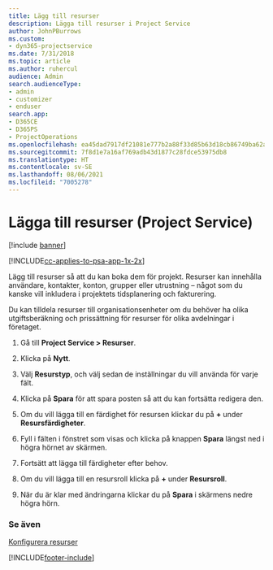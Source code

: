 ```yaml
---
title: Lägg till resurser
description: Lägga till resurser i Project Service
author: JohnPBurrows
ms.custom:
- dyn365-projectservice
ms.date: 7/31/2018
ms.topic: article
ms.author: ruhercul
audience: Admin
search.audienceType:
- admin
- customizer
- enduser
search.app:
- D365CE
- D365PS
- ProjectOperations
ms.openlocfilehash: ea45dad7917df21081e777b2a88f33d85b63d18cb86749ba62a24dfdf48bd939
ms.sourcegitcommit: 7f8d1e7a16af769adb43d1877c28fdce53975db8
ms.translationtype: HT
ms.contentlocale: sv-SE
ms.lasthandoff: 08/06/2021
ms.locfileid: "7005278"
---
```

# <a name="add-resources-project-service"></a>Lägga till resurser (Project Service)

[!include [banner](../includes/psa-now-project-operations.md)]

[!INCLUDE[cc-applies-to-psa-app-1x-2x](../includes/cc-applies-to-psa-app-1x-2x.md)]

Lägg till resurser så att du kan boka dem för projekt. Resurser kan innehålla användare, kontakter, konton, grupper eller utrustning – något som du kanske vill inkludera i projektets tidsplanering och fakturering.  
  
Du kan tilldela resurser till organisationsenheter om du behöver ha olika utgiftsberäkning och prissättning för resurser för olika avdelningar i företaget.  
  
1.  Gå till **Project Service > Resurser**.  
  
2.  Klicka på **Nytt**.  
  
3.  Välj **Resurstyp**, och välj sedan de inställningar du vill använda för varje fält.  
  
4.  Klicka på **Spara** för att spara posten så att du kan fortsätta redigera den.  
  
5.  Om du vill lägga till en färdighet för resursen klickar du på **+** under **Resursfärdigheter**.  
  
6.  Fyll i fälten i fönstret som visas och klicka på knappen **Spara** längst ned i högra hörnet av skärmen.  
  
7.  Fortsätt att lägga till färdigheter efter behov.  
  
8.  Om du vill lägga till en resursroll klicka på **+** under **Resursroll**.  
  
9. När du är klar med ändringarna klickar du på **Spara** i skärmens nedre högra hörn.  
  
### <a name="see-also"></a>Se även  
 [Konfigurera resurser](../psa/set-up-resources.md)


[!INCLUDE[footer-include](../includes/footer-banner.md)]